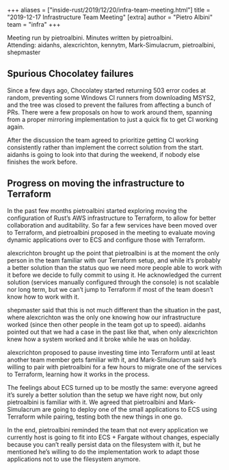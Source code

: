 +++
aliases = ["inside-rust/2019/12/20/infra-team-meeting.html"]
title = "2019-12-17 Infrastructure Team Meeting"
[extra]
author = "Pietro Albini"
team = "infra"
+++

Meeting run by pietroalbini. Minutes written by pietroalbini.  
Attending: aidanhs, alexcrichton, kennytm, Mark-Simulacrum, pietroalbini,
shepmaster

## Spurious Chocolatey failures

Since a few days ago, Chocolatey started returning 503 error codes at random,
preventing some Windows CI runners from downloading MSYS2, and the tree was
closed to prevent the failures from affecting a bunch of PRs. There were a few
proposals on how to work around them, spanning from a proper mirroring
implementation to just a quick fix to get CI working again.

After the discussion the team agreed to prioritize getting CI working
consistently rather than implement the correct solution from the start. aidanhs
is going to look into that during the weekend, if nobody else finishes the work
before.

## Progress on moving the infrastructure to Terraform

In the past few months pietroalbini started exploring moving the configuration
of Rust’s AWS infrastructure to Terraform, to allow for better collaboration
and auditability. So far a few services have been moved over to Terraform, and
pietroalbini proposed in the meeting to evaluate moving dynamic applications
over to ECS and configure those with Terraform.

alexcrichton brought up the point that pietroalbini is at the moment the only
person in the team familiar with our Terraform setup, and while it’s probably a
better solution than the status quo we need more people able to work with it
before we decide to fully commit to using it. He acknowledged the current
solution (services manually configured through the console) is not scalable nor
long term, but we can’t jump to Terraform if most of the team doesn’t know how
to work with it.

shepmaster said that this is not much different than the situation in the past,
where alexcrichton was the only one knowing how our infrastructure worked
(since then other people in the team got up to speed). aidanhs pointed out that
we had a case in the past like that, when only alexcrichton knew how a system
worked and it broke while he was on holiday.

alexcrichton proposed to pause investing time into Terraform until at least
another team member gets familiar with it, and Mark-Simulacrum said he’s
willing to pair with pietroalbini for a few hours to migrate one of the
services to Terraform, learning how it works in the process.

The feelings about ECS turned up to be mostly the same: everyone agreed it’s
surely a better solution than the setup we have right now, but only
pietroalbini is familiar with it. We agreed that pietroalbini and
Mark-Simulacrum are going to deploy one of the small applications to ECS using
Terraform while pairing, testing both the new things in one go.

In the end, pietroalbini reminded the team that not every application we
currently host is going to fit into ECS + Fargate without changes, especially
because you can’t really persist data on the filesystem with it, but he
mentioned he’s willing to do the implementation work to adapt those
applications not to use the filesystem anymore.
